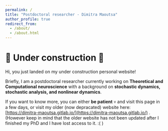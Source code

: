 ```yaml
---
permalink: /
title: "Postdoctoral researcher - Dimitra Maoutsa"
author_profile: true
redirect_from: 
  - /about/
  - /about.html
---
```


:construction: Under construction :construction:
======
Hi, you just landed on my under construction personal website!


Briefly, I am a postdoctoral researcher currently working on **Theoretical and Computational neuroscience** with a background on **stochastic dynamics, stochastic analysis, and nonlinear dynamics**.

If you want to know more, you can either **be patient** :skull: and visit this page in a few days, or visit my older (now depracated) website here: [https://dimitra-maoutsa.gitlab.io/](https://dimitra-maoutsa.gitlab.io/) . (However keep in mind that the older website has not been updated after I finished my PhD and I have lost access to it. :( )






